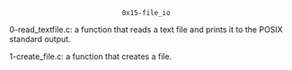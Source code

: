 								0x15-file_io

0-read_textfile.c: a function that reads a text file and prints it to the POSIX standard output.

1-create_file.c: a function that creates a file.
